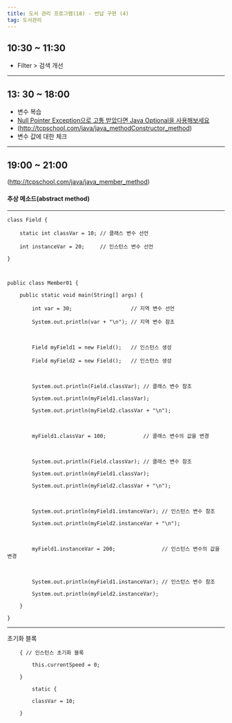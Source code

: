 ```yaml
---
title: 도서 관리 프로그램(18) - 반납 구현 (4)
tag: 도서관리
---
```




## 10:30 ~ 11:30



+ Filter > 검색 개선



---

## 13: 30 ~ 18:00

+ 변수 복습
+ [Null Pointer Exception으로 고통 받았다면 Java Optional을 사용해보세요](https://jeong-pro.tistory.com/169?category=773575)
+ (http://tcpschool.com/java/java_methodConstructor_method)
+ 변수 값에 대한 체크



---

## 19:00 ~ 21:00

(http://tcpschool.com/java/java_member_method)





#### 추상 메소드(abstract method)



---

```
class Field {

    static int classVar = 10; // 클래스 변수 선언

    int instanceVar = 20;     // 인스턴스 변수 선언

}

 

public class Member01 {

    public static void main(String[] args) {

        int var = 30;                   // 지역 변수 선언

        System.out.println(var + "\n"); // 지역 변수 참조

 

        Field myField1 = new Field();   // 인스턴스 생성

        Field myField2 = new Field();   // 인스턴스 생성

 

        System.out.println(Field.classVar); // 클래스 변수 참조

        System.out.println(myField1.classVar);

        System.out.println(myField2.classVar + "\n");

 

        myField1.classVar = 100;            // 클래스 변수의 값을 변경

 

        System.out.println(Field.classVar); // 클래스 변수 참조

        System.out.println(myField1.classVar);

        System.out.println(myField2.classVar + "\n");

 

        System.out.println(myField1.instanceVar); // 인스턴스 변수 참조

        System.out.println(myField2.instanceVar + "\n");

 

        myField1.instanceVar = 200;               // 인스턴스 변수의 값을 변경

 

        System.out.println(myField1.instanceVar); // 인스턴스 변수 참조

        System.out.println(myField2.instanceVar);

    }

}
```

---

초기화 블록

```
    { // 인스턴스 초기화 블록

        this.currentSpeed = 0;

    }
    
        static { 

        classVar = 10;

    }
```
